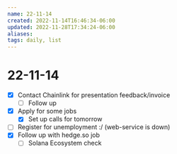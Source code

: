 ```yaml
---
name: 22-11-14
created: 2022-11-14T16:46:34-06:00
updated: 2022-11-28T17:34:24-06:00
aliases: 
tags: daily, list
---
```

# 22-11-14
- [x] Contact Chainlink for presentation feedback/invoice
	- [ ] Follow up 
- [x] Apply for some jobs
	- [x] Set up calls for tomorrow
- [ ] Register for unemployment :/ (web-service is down)
- [x] Follow up with hedge.so job
	- [ ] Solana Ecosystem check